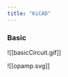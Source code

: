 ```yaml
---
title: "KiCAD"
---
```


### Basic
![[basicCircuit.gif]]

![[opamp.svg]]




<script defer src="https://cdn.commento.io/js/commento.js"></script>
<div id="commento"></div>
